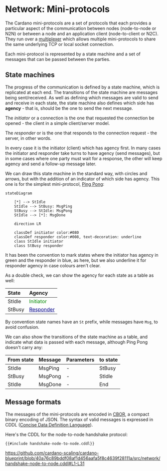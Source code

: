 # Network: Mini-protocols

The Cardano mini-protocols are a set of protocols that each provides a
particular aspect of the communication between nodes (node-to-node or N2N) or
between a node and an application client (node-to-client or N2C).  They
run over a [multiplexer](multiplexing.md) which allows multiple mini-protocols
to share the same underlying TCP or local socket connection.

Each mini-protocol is represented by a state machine and a set of messages
that can be passed between the parties.

## State machines

The progress of the communication is defined by a state machine, which
is replicated at each end.  The transitions of the state machine
are messages being sent/received.  As well as defining which messages
are valid to send and receive in each state, the state machine also
defines which side has **agency** - that is, should be the one to send
the next message.

The *initiator* or a connection is the one that requested the
connection be opened - the client in a simple client/server model.

The *responder* or is the one that responds to the connection request - the
server, in other words.

In every case it is the initiator (client) which has agency first.  In many
cases the initiator and responder take turns to have agency (send messages),
but in some cases where one party must wait for a response, the other will
keep agency and send a follow-up message later.

We can draw this state machine in the standard way, with circles and
arrows, but with the addition of an indicator of which side has
agency.  This one is for the simplest mini-protocol, [Ping
Pong](ping-pong.md):

```mermaid
stateDiagram

    [*] --> StIdle
    StIdle --> StBusy: MsgPing
    StBusy --> StIdle: MsgPong
    StIdle --> [*]: MsgDone

    direction LR

    classDef initiator color:#080
    classDef responder color:#008, text-decoration: underline
    class StIdle initiator
    class StBusy responder
```

It has been the convention to mark states where the initiator has agency
in green and the responder in blue, as here, but we also underline it for
responder agency in case colours aren't clear.

As a double check, we can show the agency for each state as a table as well:

| State  | Agency                                                              |
|:-------|:--------------------------------------------------------------------|
| StIdle | <span style="color:#080">Initiator</span>                           |
| StBusy | <span style="color:#008;text-decoration:underline">Responder</span> |

By convention state names have an `St` prefix, while messages
have `Msg`, to avoid confusion.

We can also show the transitions of the state machine as a table, and
indicate what data is passed with each message, although Ping Pong
doesn't carry any:

| From state | Message | Parameters | to state |
|:-----------|:--------|------------|:---------|
| StIdle     | MsgPing | -          | StBusy   |
| StBusy     | MsgPong | -          | StIdle   |
| StIdle     | MsgDone | -          | End      |

## Message formats

The messages of the mini-protocols are encoded in
[CBOR](https://cbor.io), a compact binary encoding of JSON.  The
syntax of valid messages is expressed in CDDL ([Concise Data
Definition Language](https://datatracker.ietf.org/doc/rfc8610/)).

Here's the CDDL for the node-to-node handshake protocol:


```cddl
{{#include handshake-node-to-node.cddl}}
```

https://github.com/cardano-scaling/cardano-blueprint/blob/40a76c89bddf08af1d456aafa5f8c4639f28111a/src/network/handshake-node-to-node.cddl#L1-L31
